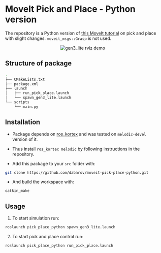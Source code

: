 # MoveIt Pick and Place - Python version

The repository is a Python version of [this MoveIt tutorial](http://docs.ros.org/en/melodic/api/moveit_tutorials/html/index.html) on pick and place with slight changes. `moveit_msgs::Grasp` is not used.

<p align="center">
  <img src="./demo.gif" alt="gen3_lite rviz demo">
</p>

## Structure of package
```sh
.
├── CMakeLists.txt
├── package.xml
├── launch
│   ├── run_pick_place.launch
│   └── spawn_gen3_lite.launch
└── scripts
    └── main.py
```

## Installation
 - Package depends on [ros_kortex](https://github.com/Kinovarobotics/ros_kortex) and was tested on `melodic-devel` version of it. 

 - Thus install `ros_kortex melodic` by following instructions in the repository.

 - Add this package to your `src` folder with:

```sh
git clone https://github.com/dabarov/moveit-pick-place-python.git
```

 - And build the workspace with:

```sh
catkin_make
```

## Usage

1. To start simulation run:
```sh
roslaunch pick_place_python spawn_gen3_lite.launch
```

2. To start pick and place control run:
```sh
roslaunch pick_place_python run_pick_place.launch
```
